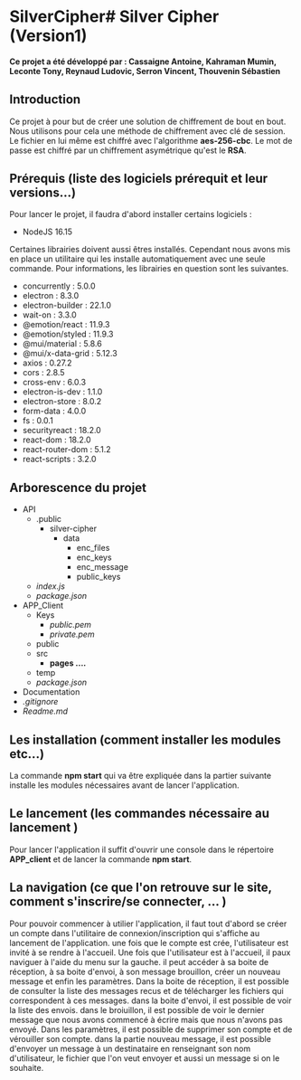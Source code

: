 # SilverCipher# Silver Cipher (Version1)
#### Ce projet a été développé par : Cassaigne Antoine, Kahraman Mumin, Leconte Tony, Reynaud Ludovic, Serron Vincent, Thouvenin Sébastien 
## Introduction
Ce projet à pour but de créer une solution de chiffrement de bout en bout. Nous utilisons pour cela une méthode de chiffrement avec clé de session. Le fichier en lui même est chiffré avec l'algorithme **aes-256-cbc**. Le mot de passe est chiffré par un chiffrement asymétrique qu'est le **RSA**.
## Prérequis (liste des logiciels prérequit et leur versions...)
Pour lancer le projet, il faudra d'abord installer certains logiciels : 
 - NodeJS 16.15

Certaines librairies doivent aussi êtres installés. Cependant nous avons mis en place un utilitaire qui les installe automatiquement avec une seule commande. Pour informations, les librairies en question sont les suivantes.

 - concurrently : 5.0.0
 - electron : 8.3.0
 - electron-builder :  22.1.0
 - wait-on : 3.3.0
 - @emotion/react : 11.9.3
 - @emotion/styled : 11.9.3
 - @mui/material : 5.8.6
 - @mui/x-data-grid : 5.12.3
 - axios : 0.27.2
 - cors : 2.8.5
 - cross-env : 6.0.3
 - electron-is-dev : 1.1.0
 - electron-store : 8.0.2
 - form-data : 4.0.0
 - fs : 0.0.1
 - securityreact : 18.2.0
 - react-dom : 18.2.0
 - react-router-dom : 5.1.2
 - react-scripts : 3.2.0

## Arborescence du projet

 - API
   - .public
     - silver-cipher
       - data
         - enc_files
         - enc_keys
         - enc_message
         - public_keys
   - *index.js*
   - *package.json*
 - APP_Client
   - Keys
     - *public.pem*
     - *private.pem*
   - public
   - src
     - **pages ....**
   - temp 
   - *package.json*
 - Documentation
 - *.gitignore*
 - *Readme.md*

## Les installation (comment installer les modules etc...)
La commande **npm start** qui va être expliquée dans la partier suivante installe les modules nécessaires avant de lancer l'application.
## Le lancement (les commandes nécessaire au lancement )
Pour lancer l'application il suffit d'ouvrir une console dans le répertoire **APP_client** et de lancer la commande **npm start**.
## La navigation (ce que l'on retrouve sur le site, comment s'inscrire/se connecter, ... )
Pour pouvoir commencer à utilier l'application, il faut tout d'abord se créer un compte dans l'utilitaire de connexion/inscription qui s'affiche au lancement de l'application. 
une fois que le compte est crée, l'utilisateur est invité à se rendre à l'accueil.
Une fois que l'utilisateur est à l'accueil, il paux naviguer à l'aide du menu sur la gauche.
il peut accéder à sa boite de réception, à sa boite d'envoi, à son message brouillon, créer un nouveau message et enfin les paramètres. 
Dans la boite de réception, il est possible de consulter la liste des messages recus et de télécharger les fichiers qui correspondent à ces messages.
dans la boite d'envoi, il est possible de voir la liste des envois.
dans le broiuillon, il est possible de voir le dernier message que nous avons commencé à écrire mais que nous n'avons pas envoyé.
Dans les paramètres, il est possible de supprimer son compte et de vérouiller son compte.
dans la partie nouveau message, il est possible d'envoyer un message à un destinataire en renseignant son nom d'utilisateur, le fichier que l'on veut envoyer et aussi un message si on le souhaite.
